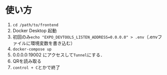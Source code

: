 # 使い方

1. `cd /path/to/frontend`
2. Docker Desktop 起動
3. 初回のみ`echo "EXPO_DEVTOOLS_LISTEN_ADDRESS=0.0.0.0" > .env`（.envファイルに環境変数を書き込む）
3. `docker-compose up`
4. 0.0.0.0:19002 にアクセスして`Tunnel`にする．
5. QRを読み取る
6. `control + C`とかで終了